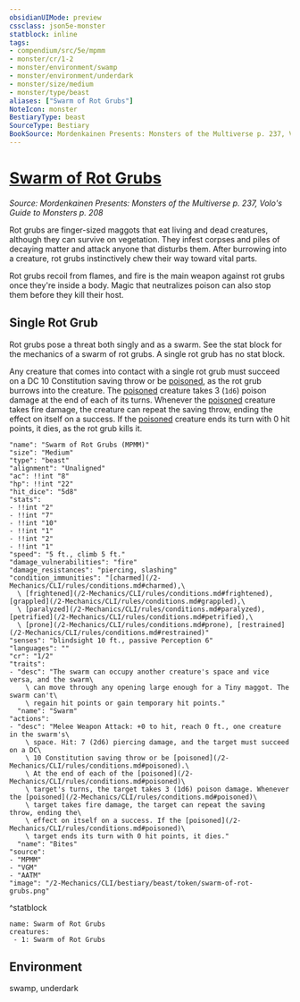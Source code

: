 ```yaml
---
obsidianUIMode: preview
cssclass: json5e-monster
statblock: inline
tags:
- compendium/src/5e/mpmm
- monster/cr/1-2
- monster/environment/swamp
- monster/environment/underdark
- monster/size/medium
- monster/type/beast
aliases: ["Swarm of Rot Grubs"]
NoteIcon: monster
BestiaryType: beast
SourceType: Bestiary
BookSource: Mordenkainen Presents: Monsters of the Multiverse p. 237, Volo's Guide to Monsters p. 208
---
```

# [Swarm of Rot Grubs](2-Mechanics/CLI/bestiary/beast/swarm-of-rot-grubs-mpmm.md)
*Source: Mordenkainen Presents: Monsters of the Multiverse p. 237, Volo's Guide to Monsters p. 208*  

Rot grubs are finger-sized maggots that eat living and dead creatures, although they can survive on vegetation. They infest corpses and piles of decaying matter and attack anyone that disturbs them. After burrowing into a creature, rot grubs instinctively chew their way toward vital parts.

Rot grubs recoil from flames, and fire is the main weapon against rot grubs once they're inside a body. Magic that neutralizes poison can also stop them before they kill their host.

## Single Rot Grub

Rot grubs pose a threat both singly and as a swarm. See the stat block for the mechanics of a swarm of rot grubs. A single rot grub has no stat block.

Any creature that comes into contact with a single rot grub must succeed on a DC 10 Constitution saving throw or be [poisoned](/2-Mechanics/CLI/rules/conditions.md#poisoned), as the rot grub burrows into the creature. The [poisoned](/2-Mechanics/CLI/rules/conditions.md#poisoned) creature takes 3 (`1d6`) poison damage at the end of each of its turns. Whenever the [poisoned](/2-Mechanics/CLI/rules/conditions.md#poisoned) creature takes fire damage, the creature can repeat the saving throw, ending the effect on itself on a success. If the [poisoned](/2-Mechanics/CLI/rules/conditions.md#poisoned) creature ends its turn with 0 hit points, it dies, as the rot grub kills it.

```statblock
"name": "Swarm of Rot Grubs (MPMM)"
"size": "Medium"
"type": "beast"
"alignment": "Unaligned"
"ac": !!int "8"
"hp": !!int "22"
"hit_dice": "5d8"
"stats":
- !!int "2"
- !!int "7"
- !!int "10"
- !!int "1"
- !!int "2"
- !!int "1"
"speed": "5 ft., climb 5 ft."
"damage_vulnerabilities": "fire"
"damage_resistances": "piercing, slashing"
"condition_immunities": "[charmed](/2-Mechanics/CLI/rules/conditions.md#charmed),\
  \ [frightened](/2-Mechanics/CLI/rules/conditions.md#frightened), [grappled](/2-Mechanics/CLI/rules/conditions.md#grappled),\
  \ [paralyzed](/2-Mechanics/CLI/rules/conditions.md#paralyzed), [petrified](/2-Mechanics/CLI/rules/conditions.md#petrified),\
  \ [prone](/2-Mechanics/CLI/rules/conditions.md#prone), [restrained](/2-Mechanics/CLI/rules/conditions.md#restrained)"
"senses": "blindsight 10 ft., passive Perception 6"
"languages": ""
"cr": "1/2"
"traits":
- "desc": "The swarm can occupy another creature's space and vice versa, and the swarm\
    \ can move through any opening large enough for a Tiny maggot. The swarm can't\
    \ regain hit points or gain temporary hit points."
  "name": "Swarm"
"actions":
- "desc": "Melee Weapon Attack: +0 to hit, reach 0 ft., one creature in the swarm's\
    \ space. Hit: 7 (2d6) piercing damage, and the target must succeed on a DC\
    \ 10 Constitution saving throw or be [poisoned](/2-Mechanics/CLI/rules/conditions.md#poisoned).\
    \ At the end of each of the [poisoned](/2-Mechanics/CLI/rules/conditions.md#poisoned)\
    \ target's turns, the target takes 3 (1d6) poison damage. Whenever the [poisoned](/2-Mechanics/CLI/rules/conditions.md#poisoned)\
    \ target takes fire damage, the target can repeat the saving throw, ending the\
    \ effect on itself on a success. If the [poisoned](/2-Mechanics/CLI/rules/conditions.md#poisoned)\
    \ target ends its turn with 0 hit points, it dies."
  "name": "Bites"
"source":
- "MPMM"
- "VGM"
- "AATM"
"image": "/2-Mechanics/CLI/bestiary/beast/token/swarm-of-rot-grubs.png"
```
^statblock

```encounter-table
name: Swarm of Rot Grubs
creatures:
 - 1: Swarm of Rot Grubs
```

## Environment

swamp, underdark